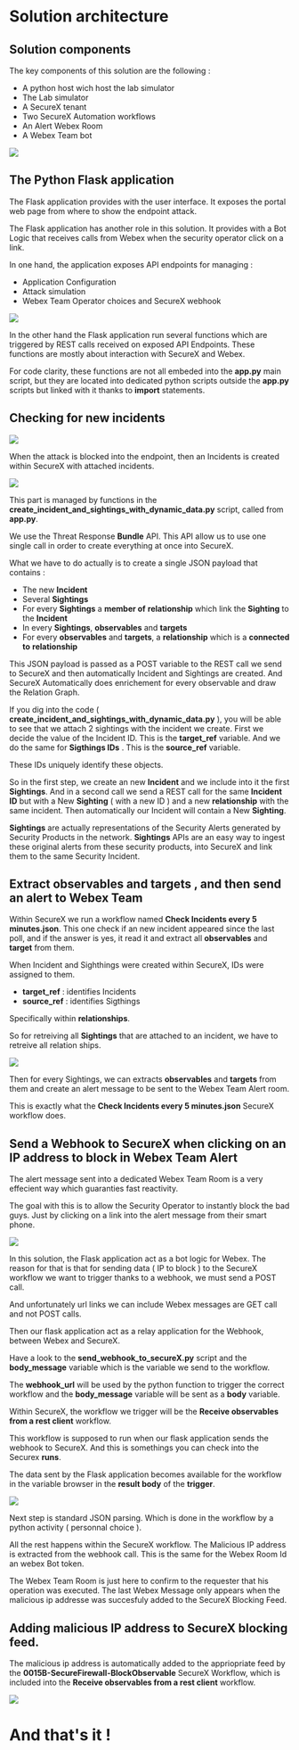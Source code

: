 # Solution architecture

## Solution components

The key components of this solution are the following :

- A python host wich host the lab simulator
- The Lab simulator
- A SecureX tenant 
- Two SecureX Automation workflows
- An Alert Webex Room
- A Webex Team bot

![](assets/img/15.png)

## The Python Flask application

The Flask application provides with the user interface. It exposes the portal web page from where to show the endpoint attack.

The Flask application has another role in this solution. It provides with a Bot Logic that receives calls from Webex when the security operator click on a link.

In one hand, the application exposes API endpoints for managing :

- Application Configuration
- Attack simulation
- Webex Team Operator choices and SecureX webhook

![](assets/img/16.png)

In the other hand the Flask application run several functions which are triggered by REST calls received on exposed API Endpoints.  These functions are mostly about interaction with SecureX and Webex.

For code clarity, these functions are not all embeded into the **app.py** main script, but they are located into dedicated python scripts outside the **app.py** scripts but linked with it thanks to **import** statements.

## Checking for new incidents

![](assets/img/17.png)

When the attack is blocked into the endpoint, then an Incidents is created within SecureX with attached incidents.

![](assets/img/19.png)

This part is managed by functions in the **create_incident_and_sightings_with_dynamic_data.py** script, called from **app.py**.

We use the Threat Response **Bundle** API. This API allow us to use one single call in order to create everything at once into SecureX.

What we have to do actually is to create a single JSON payload that contains :

- The new **Incident**
- Several **Sightings**
- For every **Sightings** a **member of** **relationship** which link the **Sighting** to the **Incident**
- In every **Sightings**, **observables** and **targets**
- For every **observables** and **targets**, a **relationship** which is a **connected to** **relationship**

This JSON payload is passed as a POST variable to the REST call we send to SecureX and then automatically Incident and Sightings are created. And SecureX Automatically does enrichement for every observable and draw the Relation Graph.

If you dig into the code ( **create_incident_and_sightings_with_dynamic_data.py** ), you will be able to see that we attach 2 sightings with the incident we create. First we decide the value of the Incident ID. This is the **target_ref** variable. And we do the same for **Sigthings IDs** . This is the **source_ref** variable.

These IDs uniquely identify these objects.

So in the first step, we create an new **Incident** and we include into it the first **Sightings**. And in a second call we send a REST call for the same **Incident ID** but with a New **Sighting**  ( with a new ID ) and a new **relationship** with the same incident.   Then automatically our Incident will contain a New **Sighting**.

**Sightings** are actually representations of the Security Alerts generated by Security Products in the network. **Sightings** APIs are an easy way to ingest these original alerts from these security products, into SecureX and link them to the same Security Incident.

## Extract observables and targets , and then send an alert to Webex Team

Within SecureX we run a workflow named **Check Incidents every 5 minutes.json**. This one check if an new incident appeared since the last poll, and if the answer is yes, it read it and extract all **observables** and **target** from them.

When Incident and Sighthings were created within SecureX, IDs were assigned to them. 

- **target_ref** : identifies Incidents
- **source_ref** : identifies Sigthings

Specifically within **relationships**. 

So for retreiving all **Sightings** that are attached to an incident, we have to retreive all relation ships.

![](assets/img/18.png)

Then for every Sightings, we can extracts **observables** and **targets** from them and create an alert message to be sent to the Webex Team Alert room.

This is exactly what the **Check Incidents every 5 minutes.json** SecureX workflow does.

## Send a Webhook to SecureX when clicking on an IP address to block in Webex Team Alert

The alert message sent into a dedicated Webex Team Room is a very effecient way which guaranties fast reactivity.

The goal with this is to allow the Security Operator to instantly block the bad guys. Just by clicking on a link into the alert message from their smart phone.

![](assets/img/11.png)

In this solution, the Flask application act as a bot logic for Webex. The reason for that is that for sending data ( IP to block ) to the SecureX workflow we want to trigger thanks to a webhook, we must send a POST call. 

And unfortunately url links we can include Webex messages are GET call and not POST calls.

Then our flask application act as a relay application for the Webhook, between Webex and SecureX.

Have a look to the **send_webhook_to_secureX.py** script and the **body_message** variable which is the variable we send to the workflow.

The **webhook_url** will be used by the python function to trigger the correct workflow and the **body_message** variable will be sent as a **body** variable.

Within SecureX, the workflow we trigger will be the **Receive observables from a rest client** workflow.

This workflow is supposed to run when our flask application sends the webhook to SecureX. And this is somethings you can check into the Securex **runs**.

The data sent by the Flask application becomes available for the workflow in the variable browser in the **result body** of the **trigger**.

![](assets/img/20.png)

Next step is standard JSON parsing. Which is done in the workflow by a python activity ( personnal choice ).

All the rest happens within the SecureX workflow. The Malicious IP address is extracted from the webhook call. This is the same for the Webex Room Id an webex Bot token.

The Webex Team Room is just here to confirm to the requester that his operation was executed. The last Webex Message only appears when the malicious ip addresse was succesfuly added to the SecureX Blocking Feed.

## Adding malicious IP address to SecureX blocking feed.

The malicious ip address is automatically added to the appriopriate feed by the **0015B-SecureFirewall-BlockObservable** SecureX Workflow, which is included into the **Receive observables from a rest client** workflow.

![](assets/img/8.png)


# And that's it !


